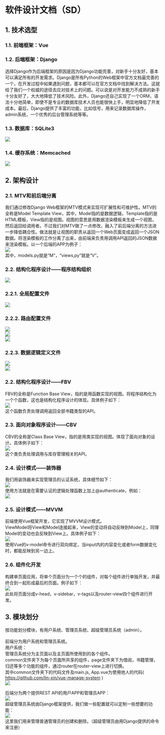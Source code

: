 # 软件设计文档（SD）
## 1. 技术选型
### 1.1. 前端框架：Vue
### 1.2. 后端框架：Django
选择Django作为后端框架的原因是因为Django功能完善，对新手十分友好，基本可以满足所有的开发需求。Django是所有Python的Web框架中官方文档最完善的一个，在开发过程中如果遇到问题，基本都可以在官方文档中找到解决方法。这就给了我们一个权威的途径去应对技术上的问题。可以说是对开发能力不成熟的新手十分友好了，大大地降低了技术风险。此外，Django还自己实现了一个ORM，语法十分地简单，即使不是专业的数据库技术人员也能很快上手，明显地降低了开发成本。最后，Django提供了丰富的功能，比如信号，用来记录数据库操作，admin系统，一个优秀的后台管理系统等等。

### 1.3. 数据库：SQLite3
![](./asset/SQLite3.png)

### 1.4. 缓存系统：Memcached
![](./asset/Memcached.png)

## 2. 架构设计
### 2.1. MTV和前后端分离
我们通过修改Django Web框架的MTV模式来实现可扩展性和可维护性。MTV的全称是Model Template View，其中，Model指的是数据逻辑，Template指的是HTML模板，View指的是视图。视图的意思是用数据渲染模板来生成一个视图，然后返回给调用者。不过我们对MTV做了一点修改，融入了前后端分离的方法进一步降低耦合性。做法就是让视图的职责从返回一个Web页面变成返回一个JSON数据。将渲染模板的工作分离了出来，由前端来负责用调用API返回的JSON数据来渲染模板。以一个后端的APP为例子：
<br />
![](./asset/APP.png)
<br />
其中，models.py就是“M”，“views,py”就是“V”。

### 2.2. 结构化程序设计——程序结构组织
![](./asset/backend.png)

### 2.2.1. 全局配置文件
![](./asset/settings.png)

### 2.2.2. 路由配置文件
![](./asset/web_server_urls.png)
<br />
![](./asset/manager_app_urls.png)
<br />
![](./asset/user_app_urls.png)

### 2.2.3. 数据逻辑定义文件
![](./asset/manager_app_models.png)
<br />
![](./asset/user_app_models.png)


### 2.2. 结构化程序设计——FBV
FBV的全称是Function Base View，指的是用函数实现的视图。将程序结构化为一个个函数，这也是结构化程序设计的体现。具体例子如下：
<br />
![](./asset/FBV.png)
<br />
这个函数负责处理调用返回全部书籍类型的API。

### 2.3. 面向对象程序设计——CBV
CBV的全称是Class Base View，指的是用类实现的视图。体现了面向对象的设计。具体例子如下：
<br />
![](./asset/CBV.png)
<br />
这个类负责处理调用与库存管理相关的API。

### 2.4. 设计模式——装饰器
我们用装饰器来实现管理员的认证系统，具体细节如下：
<br />
![](./asset/decorator.png)
<br />
使用方法就是在需要认证的逻辑处理函数上加上@authenticate，例如：
<br />
![](./asset/use_decorator.png)

### 2.5. 设计模式——MVVM
前端使用Vue框架开发，它实现了MVVM设计模式。
<br />
ViewModel将View和Model连接起来，View的变动将自动反映到Model上，同理Model的变动也会反映到View上。具体例子如下：
<br />
![](./asset/MVVM.png)
<br />
使用Vue的v-model命令进行双向绑定，当input内的内容变化或者form数据变化时，都能反映到另一边上。

### 2.6. 组件化开发
构建单页面应用，将单个页面分为一个个的组件，对每个组件进行单独开发，并最终合到一起形成最后的页面。例子如下：
<br />
![](./asset/zujianhua.png)
<br />
此处将页面分成v-head，v-sidebar，v-tags以及router-view四个组件进行开发。

## 3. 模块划分
按功能划分模块，有用户系统、管理员系统、超级管理员系统（admin）。
<br />
<br />
前端分为用户系统和管理员系统。
<br />
用户系统：
<br />
管理员系统分为主页面以及主页面所使用到的各个组件。
<br />
common文件夹下为每个页面所共享的组件，page文件夹下为借阅，书籍管理，归还等多个功能的组件，通过router在router-view上进行切换。
<br />
其中common文件夹下的代码文件及main.js, App.vue为使用他人的代码( https://github.com/lin-xin/vue-manage-system )
<br />
![](./asset/adminmokuai.png)
<br />

后端分为两个提供REST API的用户APP和管理员APP：
<br />
![](./asset/backend_module.png)
<br />
超级管理员系统由Django框架提供，我们做一些配置就可以定制一些想要的功能：
<br />
![](./asset/admin.png)
<br />
这里我们用来管理普通管理员的创建和删除。（超级管理员由用Django提供的命令来注册）

